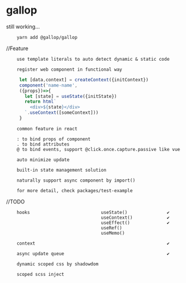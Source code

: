 # gallop

still working...

        yarn add @gallop/gallop

//Feature

        use template literals to auto detect dynamic & static code

        register web component in functional way

   ```ts
        let [data,context] = createContext({initContext})
        component('name-name',
        ({props})=>{
          let [state] = useState({initState})
          return html`
            <div>${state}</div>
          `.useContext([someContext]))
        }
  ```

        common feature in react

        : to bind props of component
        . to bind attributes
        @ to bind events, support @click.once.capture.passive like vue

        auto minimize update

        built-in state management solution

        naturally support async component by import()

        for more detail, check packages/test-example

//TODO

        hooks                           useState()               ✔
                                        useContext()             ✔
                                        useEffect()              ✔
                                        useRef()
                                        useMemo()

        context                                                  ✔

        async update queue                                       ✔

        dynamic scoped css by shadowdom

        scoped scss inject

